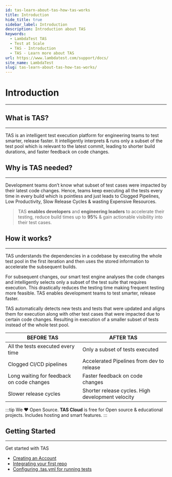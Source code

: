 ```yaml
---
id: tas-learn-about-tas-how-tas-works
title: Introduction
hide_title: true
sidebar_label: Introduction
description: Introduction about TAS
keywords:
  - LambdaTest TAS
  - Test at Scale
  - TAS - Introduction
  - TAS - Learn more about TAS
url: https://www.lambdatest.com/support/docs/
site_name: LambdaTest
slug: tas-learn-about-tas-how-tas-works/
---
```


# Introduction
***

## What is TAS? 
***
TAS is an intelligent test execution platform for engineering teams to test smarter, release faster.
It intelligently interprets & runs only a subset of the test pool which is relevant to the latest commit, leading to shorter build durations, and faster feedback on code changes.

## Why is TAS needed?
***
Development teams don’t know what subset of test cases were impacted by their latest code changes. Hence, teams keep executing all the tests every time in every build which is pointless and just leads to Clogged Pipelines, Low Productivity, Slow Release Cycles & wasting Expensive Resources.

> TAS **enables developers** and **engineering leaders** to accelerate their testing, reduce build times up to **95%** & gain actionable visibility into their test cases.

## How it works? 
***
TAS understands the dependencies in a codebase by executing the whole test pool in the first iteration and then uses the stored information to accelerate the subsequent builds. 

For subsequent changes, our smart test engine analyses the code changes and intelligently selects only a subset of the test suite that requires execution. This drastically reduces the testing time making frequent testing more feasible. TAS enables development teams to test smarter, release faster.

TAS automatically detects new tests and tests that were updated and aligns them for execution along with other test cases that were impacted due to certain code changes. Resulting in execution of a smaller subset of tests instead of the whole test pool.

| BEFORE TAS                                | AFTER TAS                                         |
| ----------------------------------------- | ------------------------------------------------- |
| All the tests executed every time         | Only a subset of tests executed                   |
| Clogged CI/CD pipelines                   | Accelerated Pipelines from dev to release         |
| Long waiting for feedback on code changes | Faster feedback on code changes                   |
| Slower release cycles                     | Shorter release cycles. High development velocity |

:::tip We ❤️ Open Source.
**TAS Cloud** is free for Open source & educational projects.
Includes hosting and smart features.
:::

## Getting Started
***
Get started with TAS
- [Creating an Account](/docs/tas-getting-started-creating-an-account/)
- [Integrating your first repo](/docs/tas-getting-started-integrating-your-first-repo/)
- [Configuring .tas.yml for running tests](/docs/tas-configuring-tas-yml/)
